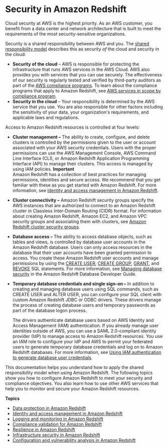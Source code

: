 # Security in Amazon Redshift<a name="iam-redshift-user-mgmt"></a>

Cloud security at AWS is the highest priority\. As an AWS customer, you benefit from a data center and network architecture that is built to meet the requirements of the most security\-sensitive organizations\.

Security is a shared responsibility between AWS and you\. The [shared responsibility model](https://aws.amazon.com/compliance/shared-responsibility-model/) describes this as security *of* the cloud and security *in* the cloud:
+ **Security of the cloud** – AWS is responsible for protecting the infrastructure that runs AWS services in the AWS Cloud\. AWS also provides you with services that you can use securely\. The effectiveness of our security is regularly tested and verified by third\-party auditors as part of the [AWS compliance programs](http://aws.amazon.com/compliance/programs/)\. To learn about the compliance programs that apply to Amazon Redshift, see [AWS services in scope by compliance program](http://aws.amazon.com/compliance/services-in-scope/)\.
+ **Security in the cloud** – Your responsibility is determined by the AWS service that you use\. You are also responsible for other factors including the sensitivity of your data, your organization's requirements, and applicable laws and regulations\. 

Access to Amazon Redshift resources is controlled at four levels:
+ **Cluster management –** The ability to create, configure, and delete clusters is controlled by the permissions given to the user or account associated with your AWS security credentials\. Users with the proper permissions can use the AWS Management Console, AWS Command Line Interface \(CLI\), or Amazon Redshift Application Programming Interface \(API\) to manage their clusters\. This access is managed by using IAM policies\.
**Important**  
Amazon Redshift has a collection of best practices for managing permissions, identities and secure access\. We recommend that you get familiar with these as you get started with Amazon Redshift\. For more information, see [Identity and access management in Amazon Redshift](redshift-iam-authentication-access-control.md)\.
+ **Cluster connectivity –** Amazon Redshift security groups specify the AWS instances that are authorized to connect to an Amazon Redshift cluster in Classless Inter\-Domain Routing \(CIDR\) format\. For information about creating Amazon Redshift, Amazon EC2, and Amazon VPC security groups and associating them with clusters, see [Amazon Redshift cluster security groups](working-with-security-groups.md)\.
+  **Database access –** The ability to access database objects, such as tables and views, is controlled by database user accounts in the Amazon Redshift database\. Users can only access resources in the database that their user accounts have been granted permission to access\. You create these Amazon Redshift user accounts and manage permissions by using the [CREATE USER](https://docs.aws.amazon.com/redshift/latest/dg/r_CREATE_USER.html), [CREATE GROUP](https://docs.aws.amazon.com/redshift/latest/dg/r_CREATE_GROUP.html), [GRANT](https://docs.aws.amazon.com/redshift/latest/dg/r_GRANT.html), and [REVOKE](https://docs.aws.amazon.com/redshift/latest/dg/r_REVOKE.html) SQL statements\. For more information, see [Managing database security](https://docs.aws.amazon.com/redshift/latest/dg/r_Database_objects.html) in the Amazon Redshift Database Developer Guide\. 
+ **Temporary database credentials and single sign\-on –** In addition to creating and managing database users using SQL commands, such as CREATE USER and ALTER USER, you can configure your SQL client with custom Amazon Redshift JDBC or ODBC drivers\. These drivers manage the process of creating database users and temporary passwords as part of the database logon process\.

  The drivers authenticate database users based on AWS Identity and Access Management \(IAM\) authentication\. If you already manage user identities outside of AWS, you can use a SAML 2\.0\-compliant identity provider \(IdP\) to manage access to Amazon Redshift resources\. You use an IAM role to configure your IdP and AWS to permit your federated users to generate temporary database credentials and log on to Amazon Redshift databases\. For more information, see [Using IAM authentication to generate database user credentials](generating-user-credentials.md)\.

This documentation helps you understand how to apply the shared responsibility model when using Amazon Redshift\. The following topics show you how to configure Amazon Redshift to meet your security and compliance objectives\. You also learn how to use other AWS services that help you to monitor and secure your Amazon Redshift resources\. 

**Topics**
+ [Data protection in Amazon Redshift](security-data-protection.md)
+ [Identity and access management in Amazon Redshift](redshift-iam-authentication-access-control.md)
+ [Logging and monitoring in Amazon Redshift](security-incident-response.md)
+ [Compliance validation for Amazon Redshift](security-compliance.md)
+ [Resilience in Amazon Redshift](security-disaster-recovery-resiliency.md)
+ [Infrastructure security in Amazon Redshift](security-network-isolation.md)
+ [Configuration and vulnerability analysis in Amazon Redshift](security-vulnerability-analysis-and-management.md)